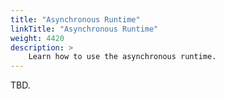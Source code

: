 ```yaml
---
title: "Asynchronous Runtime"
linkTitle: "Asynchronous Runtime"
weight: 4420
description: >	
    Learn how to use the asynchronous runtime.
---
```


TBD.
